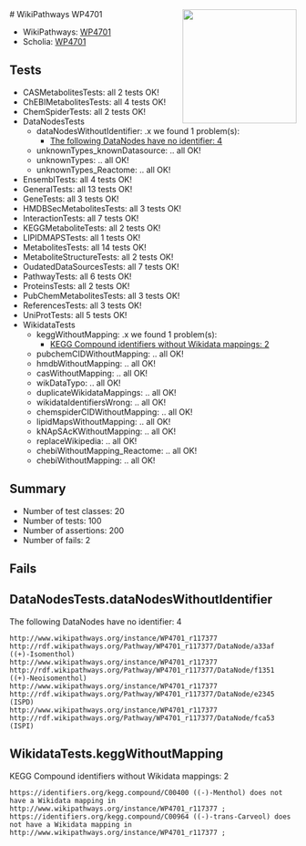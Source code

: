 <img style="float: right; width: 200px" src="https://upload.wikimedia.org/wikipedia/commons/thumb/8/83/Wplogo_with_text_500.png/640px-Wplogo_with_text_500.png" />
# WikiPathways WP4701

* WikiPathways: [WP4701](https://new.wikipathways.org/pathways/WP4701)
* Scholia: [WP4701](https://scholia.toolforge.org/wikipathways/WP4701)
## Tests
* CASMetabolitesTests: all 2 tests OK!
* ChEBIMetabolitesTests: all 4 tests OK!
* ChemSpiderTests: all 2 tests OK!
* DataNodesTests
    * dataNodesWithoutIdentifier: .x we found 1 problem(s):
        * [The following DataNodes have no identifier: 4](#d2d32fa3)
    * unknownTypes_knownDatasource: .. all OK!
    * unknownTypes: .. all OK!
    * unknownTypes_Reactome: .. all OK!
* EnsemblTests: all 4 tests OK!
* GeneralTests: all 13 tests OK!
* GeneTests: all 3 tests OK!
* HMDBSecMetabolitesTests: all 3 tests OK!
* InteractionTests: all 7 tests OK!
* KEGGMetaboliteTests: all 2 tests OK!
* LIPIDMAPSTests: all 1 tests OK!
* MetabolitesTests: all 14 tests OK!
* MetaboliteStructureTests: all 2 tests OK!
* OudatedDataSourcesTests: all 7 tests OK!
* PathwayTests: all 6 tests OK!
* ProteinsTests: all 2 tests OK!
* PubChemMetabolitesTests: all 3 tests OK!
* ReferencesTests: all 3 tests OK!
* UniProtTests: all 5 tests OK!
* WikidataTests
    * keggWithoutMapping: .x we found 1 problem(s):
        * [KEGG Compound identifiers without Wikidata mappings: 2](#76796b45)
    * pubchemCIDWithoutMapping: .. all OK!
    * hmdbWithoutMapping: .. all OK!
    * casWithoutMapping: .. all OK!
    * wikDataTypo: .. all OK!
    * duplicateWikidataMappings: .. all OK!
    * wikidataIdentifiersWrong: .. all OK!
    * chemspiderCIDWithoutMapping: .. all OK!
    * lipidMapsWithoutMapping: .. all OK!
    * kNApSAcKWithoutMapping: .. all OK!
    * replaceWikipedia: .. all OK!
    * chebiWithoutMapping_Reactome: .. all OK!
    * chebiWithoutMapping: .. all OK!


## Summary

* Number of test classes: 20
* Number of tests: 100
* Number of assertions: 200
* Number of fails: 2

## Fails

<a name="d2d32fa3" />

## DataNodesTests.dataNodesWithoutIdentifier

The following DataNodes have no identifier: 4
```
http://www.wikipathways.org/instance/WP4701_r117377 http://rdf.wikipathways.org/Pathway/WP4701_r117377/DataNode/a33af ((+)-Isomenthol)
http://www.wikipathways.org/instance/WP4701_r117377 http://rdf.wikipathways.org/Pathway/WP4701_r117377/DataNode/f1351 ((+)-Neoisomenthol)
http://www.wikipathways.org/instance/WP4701_r117377 http://rdf.wikipathways.org/Pathway/WP4701_r117377/DataNode/e2345 (ISPD)
http://www.wikipathways.org/instance/WP4701_r117377 http://rdf.wikipathways.org/Pathway/WP4701_r117377/DataNode/fca53 (ISPI)
```

<a name="76796b45" />

## WikidataTests.keggWithoutMapping

KEGG Compound identifiers without Wikidata mappings: 2
```
https://identifiers.org/kegg.compound/C00400 ((-)-Menthol) does not have a Wikidata mapping in http://www.wikipathways.org/instance/WP4701_r117377 ; 
https://identifiers.org/kegg.compound/C00964 ((-)-trans-Carveol) does not have a Wikidata mapping in http://www.wikipathways.org/instance/WP4701_r117377 ; 
```


